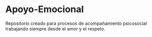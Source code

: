 # Apoyo-Emocional
Repositorio creado para procesos de acompañamiento psicosocial trabajando siempre desde el amor y el respeto.
